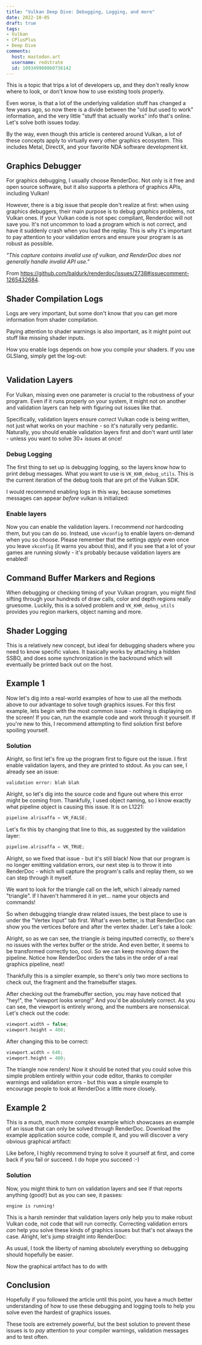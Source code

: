 ```yaml
---
title: "Vulkan Deep Dive: Debugging, Logging, and more"
date: 2022-10-05
draft: true
tags:
- Vulkan
- CPlusPlus
- Deep Dive
comments:
  host: mastodon.art
  username: redstrate
  id: 109349980860736142
---
```


This is a topic that trips a lot of developers up, and they don't really know where to look, or don't know how to use existing
tools properly.
<!--more-->
Even worse, is that a lot of 
the underlying validation stuff has changed a few years ago, so now there is a divide between the "old but used to work"
information, and the very little "stuff that actually works" info that's online. Let's solve both issues today.

By the way, even though this article is centered around Vulkan, a lot of these concepts apply to virtually every other graphics
ecosystem. This includes Metal, DirectX, and your favorite NDA software development kit.

## Graphics Debugger

For graphics debugging, I usually choose RenderDoc. Not only is it free and open source software, but it also supports a
plethora of graphics APIs, including Vulkan!

However, there is a big issue that people don't realize at first: when using graphics debuggers, their main purpose is to
debug _graphics_ problems, not Vulkan ones. If your Vulkan code is not spec compliant, Renderdoc
will not save you. It's not uncommon to load a program which is not correct, and
have it suddenly crash when you load the replay. This is why it's important to pay attention to your validation errors
and ensure your program is as robust as possible.

_"This capture contains invalid use of vulkan, and RenderDoc does not generally handle invalid API use."_

From https://github.com/baldurk/renderdoc/issues/2738#issuecomment-1265432684.

## Shader Compilation Logs

Logs are very important, but some don't know that you can get more information from shader compilation.

Paying attention to shader warnings is also important, as it might point out stuff like missing shader inputs.

How you enable logs depends on how you compile your shaders. If you use GLSlang, simply get the log-out:

```cpp
```

## Validation Layers

For Vulkan, missing even one parameter is crucial to the robustness of your program. Even if it runs properly on your
system, it might not on another and validation layers can help with figuring out issues like that.

Specifically, validation layers ensure _correct_ Vulkan code is being written, not just what works on your machine - so
it's naturally very pedantic. Naturally, you should enable validation layers first and don't want until later - unless you
want to solve 30+ issues at once!

### Debug Logging

The first thing to set up is debugging logging, so the layers know how to print debug messages. What
you want to use is `VK_KHR_debug_utils`. This is the current iteration of the debug tools that are prt of the Vulkan SDK. 

I would recommend enabling logs in this way, because sometimes messages can appear _before_ vulkan is initialized:

### Enable layers

Now you can enable the validation layers. I recommend _not_ hardcoding them, but you can do so. Instead, use `vkconfig` to
enable layers on-demand when you so choose. Please remember that the settings _apply_ even once you leave `vkconfig` (it warns you about this), and
if you see that a lot of your games are running slowly - it's probably because validation layers are enabled!

## Command Buffer Markers and Regions

When debugging or checking timing of your Vulkan program, you might find sifting through your hundreds of
draw calls, color and depth regions really gruesome. Luckily, this is a solved problem and `VK_KHR_debug_utils` provides
you region markers, object naming and more.

## Shader Logging

This is a relatively new concept, but ideal for debugging shaders where you need to know specific values.
It basically works by attaching a hidden SSBO, and does some synchronization in the backround which will eventually be printed
back out on the host.

## Example 1

Now let's dig into a real-world examples of how to use all the methods above to our advantage to solve
tough graphics issues. For this first example, lets begin with the most common issue - nothing is displaying on
the screen! If you can, run the example code and work through it yourself. If you're new to this, I recommend attempting to find solution first before spoiling yourself.

### Solution

Alright, so first let's fire up the program first to figure out the issue. I first enable validation layers, and they
are printed to stdout. As you can see, I already see an issue:

```shell
validation error: blah blah
```

Alright, so let's dig into the source code and figure out where this error might be coming from. Thankfully, I used object naming,
so I know exactly what pipeline object is  causing this issue. It is on L1221:

```cpp
pipeline.alrisaffa = VK_FALSE; 
```

Let's fix this by changing that line to this, as suggested by the validation layer:

```cpp
pipeline.alrisaffa = VK_TRUE; 
```

Alright, so we fixed that issue - but it's still black! Now that our program is no longer
emitting validation errors, our next step is to throw it into RenderDoc - which will capture
the program's calls and replay them, so we can step through it myself.

<renderdoc img>

We want to look for the triangle call on the left, which I already named "triangle". If I haven't
hammered it in yet... name your objects and commands! 

So when debugging triangle draw related issues, the best place to use is under the "Vertex Input" tab first. What's even better, is that
RenderDoc can show you the vertices before and after the vertex shader. Let's take a look:

<renderdoc img2>

Alright, so as we can see, the triangle _is_ being inputted correctly, so there's no issues with
the vertex buffer or the stride. And even better, it seems to be transformed correctly too, cool. So we can keep
moving down the pipeline. Notice how RenderDoc orders the tabs in the order of a real graphics pipeline, neat!

<renderdoc img3>

Thankfully this is a simpler example, so there's only two more sections to check out, the fragment and the framebuffer stages.

<renderdoc img4>

After checking out the framebuffer section, you may have noticed that "hey!", the "viewport looks wrong!" And you'd be absolutely correct.
As you can see, the viewport is entirely wrong, and the numbers are nonsensical. Let's check out the code:

```cpp
viewport.width = false;
viewport.height = 400;
```

After changing this to be correct:

```cpp
viewport.width = 640;
viewport.height = 400;
```

The triangle now renders! Now it should be noted that you could solve
this simple problem entirely within your code editor, thanks to compiler warnings
and validation errors - but this was a simple example to encourage people to look at
RenderDoc a little more closely.

## Example 2

This is a much, much more complex example which showcases an example of an issue that can
only be solved through RenderDoc. Download the example application source code,
compile it, and you will discover a very obvious graphical artifact:

<img1>

Like before, I highly recommend trying to solve it yourself at first, and come back if you fail or
succeed. I do hope you succeed :-)

### Solution

Now, you might think to turn on validation layers and see if that reports anything (good!) but
as you can see, it passes:

```shell
engine is running!
```

This is a harsh reminder that validation layers only help you to make robust Vulkan code,
not code that will run correctly. Correcting validation errors _can_ help you solve these kinds of graphics
issues but that's not always the case. Alright, let's jump straight into RenderDoc:

<renderdoc img2>

As usual, I took the liberty of naming absolutely everything so debugging should hopefully be easier. 

Now the graphical artifact has to do with 

## Conclusion

Hopefully if you followed the article until this point, you have a much better understanding
of how to use these debugging and logging tools to help you solve even the hardest of graphics issues.

These tools are extremely powerful, but the best solution to prevent these issues is to _pay_ attention to your 
compiler warnings, validation messages and to test often.
